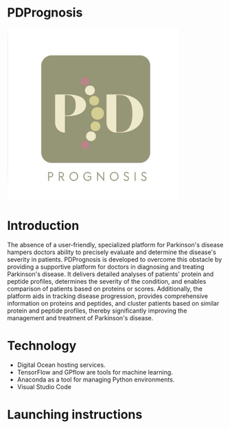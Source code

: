 # PDPrognosis
<img src="/PDPrognosis.jpeg" width='400'>
<h1>Introduction</h1> 
<p>The absence of a user-friendly, specialized platform for Parkinson's disease hampers doctors ability to precisely evaluate and determine the disease's severity in patients. PDPrognosis is developed to overcome this obstacle by providing a supportive platform for doctors in diagnosing and treating Parkinson's disease. It delivers detailed analyses of patients' protein and peptide profiles, determines the severity of the condition, and enables comparison of patients based on proteins or scores. Additionally, the platform aids in tracking disease progression, provides comprehensive information on proteins and peptides, and cluster patients based on similar protein and peptide profiles, thereby significantly improving the management and treatment of Parkinson's disease.</p>
<h1>Technology</h1> 
<ul>
<li>Digital Ocean hosting services.</li>
<li>TensorFlow and GPflow are tools for machine learning. </li>
<li>Anaconda as a tool for managing Python environments.</li>
<li>Visual Studio Code</li>
</ul>
<h1>Launching instructions</h1> 
